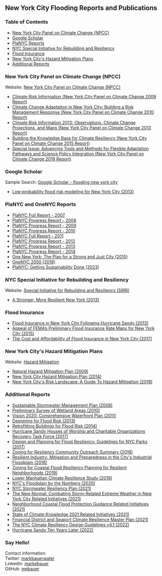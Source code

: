 ## New York City Flooding Reports and Publications

### Table of Contents
* [New York City Panel on Climate Change (NPCC)](#New-York-City-Panel-on-Climate-Change-NPCC)
* [Google Scholar](#Google-Scholar)
* [PlaNYC Reports](#PlaNYC-Reports)
* [NYC Special Initiative for Rebuilding and Resiliency](#NYC-Special-Initiative-for-Rebuilding-and-Resiliency)
* [Flood Insurance](#Flood-Insurance)
* [New York City's Hazard Mitigation Plans](#New-York-Citys-Hazard-Mitigation-Plans)
* [Additional Reports](#Additional-Reports)

### New York City Panel on Climate Change (NPCC)
Website: [New York City Panel on Climate Change (NPCC)](https://climate.cityofnewyork.us/initiatives/nyc-panel-on-climate-change-npcc/)
- [Climate Risk Information (New York City Panel on Climate Change 2009 Report)](https://climate.cityofnewyork.us/wp-content/uploads/2022/10/nyc_climate_change_report.pdf)
- [Climate Change Adaptation in New York City: Building a Risk Management Response (New York City Panel on Climate Change 2010 Report)](https://nyaspubs.onlinelibrary.wiley.com/toc/17496632/2010/1196/1)
- [Climate Risk Information 2013: Observations, Climate Change Projections, and Maps (New York City Panel on Climate Change 2013 Report)](https://climate.cityofnewyork.us/wp-content/uploads/2022/10/npcc_climate_risk_information_2013_report.pdf)
- [Building the Knowledge Base for Climate Resiliency (New York City Panel on Climate Change 2015 Report)](https://nyaspubs.onlinelibrary.wiley.com/toc/17496632/2015/1336/1)
- [Special Issue: Advancing Tools and Methods for Flexible Adaptation Pathways and Science Policy Integration (New York City Panel on Climate Change 2019 Report)](https://www.nyas.org/annals/special-issue-advancing-tools-and-methods-for-flexible-adaptation-pathways-and-science-policy-integration-new-york-city-panel-on-climate-change-2019-report-vol-1439/)

### Google Scholar
Sample Search: [Google Scholar - flooding new york city](https://scholar.google.com/scholar?hl=en&as_sdt=0%2C33&q=flooding+nyc&btnG=&oq=)
- [Low‐probability flood risk modeling for New York City (2013)](https://onlinelibrary.wiley.com/doi/full/10.1111/risa.12008?casa_token=lbzywJUbH5kAAAAA%3AQ1dg9XC__AsX7zPgqUuKnvIMLSiICouXB4wVydRThU84knfFyvSu0ujk67r0l7fz9I9Ypeoai8Hq8Q)


### PlaNYC and OneNYC Reports

- [PlaNYC Full Report - 2007](https://climate.cityofnewyork.us/wp-content/uploads/2022/10/PlaNYC-full_report_2007.pdf)
- [PlaNYC Progress Report - 2008](https://climate.cityofnewyork.us/wp-content/uploads/2022/10/planyc_progress_report_2008.pdf)
- [PlaNYC Progress Report - 2009](https://climate.cityofnewyork.us/wp-content/uploads/2022/10/planyc_progress_report_2009.pdf)
- [PlaNYC Progress Report - 2010](https://climate.cityofnewyork.us/wp-content/uploads/2022/10/planyc_progress_report_2010.pdf)
- [PlaNYC Full Report - 2011](https://climate.cityofnewyork.us/wp-content/uploads/2023/12/planyc_2011_planyc_full_report.pdf)
- [PlaNYC Progress Report - 2012](https://climate.cityofnewyork.us/wp-content/uploads/2022/10/planyc_progress_report_2012.pdf)
- [PlaNYC Progress Report - 2013](https://climate.cityofnewyork.us/wp-content/uploads/2022/10/planyc_progress_report_2013.pdf)
- [PlaNYC Progress Report - 2014](https://climate.cityofnewyork.us/wp-content/uploads/2022/10/140422_PlaNYCP-Report_FINAL_Web.pdf)
- [One New York: The Plan for a Strong and Just City (2015)](https://www.nyc.gov/html/onenyc/downloads/pdf/publications/OneNYC.pdf)
- [OneNYC 2050 (2019)](https://climate.cityofnewyork.us/wp-content/uploads/2022/10/OneNYC-2050-Summary.pdf)
- [PlaNYC: Getting Sustainability Done (2023)](https://climate.cityofnewyork.us/wp-content/uploads/2023/06/PlaNYC-2023-Full-Report.pdf)

### NYC Special Initiative for Rebuilding and Resiliency

Website: [Special Initiative for Rebuilding and Resiliency (SIRR)](https://www.nyc.gov/site/sirr/index.page)
- [A Stronger, More Resilient New York (2013)](https://s-media.nyc.gov/agencies/sirr/SIRR_singles_Hi_res.pdf)

### Flood Insurance

- [Flood Insurance in New York City Following Hurricane Sandy (2013)](https://www.rand.org/content/dam/rand/pubs/research_reports/RR300/RR328/RAND_RR328.pdf)
- [Appeal of FEMA’s Preliminary Flood Insurance Rate Maps for New York City (2015)](https://climate.cityofnewyork.us/wp-content/uploads/2022/10/1-NYC-FEMA-Appeal-FINAL-with-Appendices-and-Cover-Letter-06252015_web.pdf)
- [The Cost and Affordability of Flood Insurance in New York City (2017)](https://climate.cityofnewyork.us/wp-content/uploads/2022/10/Flood-Insurance-Cost-and-Affordability.pdf)

### New York City's Hazard Mitigation Plans

Website: [Hazard Mitigation](https://www.nyc.gov/site/em/ready/hazard-mitigation.page)
- [Natural Hazard Mitigation Plan (2009)](https://www.nyc.gov/assets/em/downloads/pdf/hazard_mitigation/full_hmp_march_2009.pdf)
- [New York City Hazard Mitigation Plan (2014)](https://www.nyc.gov/assets/em/downloads/pdf/hazard_mitigation/plan_update_2014/final_nyc_hmp.pdf)
- [New York City's Risk Landscape: A Guide To Hazard Mitigation (2019)](https://www.nyc.gov/assets/em/downloads/pdf/hazard_mitigation/risklandscape2.0_2019_r2_digital_lowres.pdf)


### Additional Reports

- [Sustainable Stormwater Management Plan (2008)](https://www.nyc.gov/html/planyc/downloads/pdf/publications/nyc_sustainable_stormwater_management_plan_final.pdf)
- [Preliminary Survey of Wetland Areas (2010)](https://climate.cityofnewyork.us/wpcontent/uploads/2022/10/nyc_wetland_survey_september_2010.pdf)
- [Vision 2020: Comprehensive Waterfront Plan (2011)](https://www.nyc.gov/assets/planning/download/pdf/plans-studies/vision-2020-cwp/vision2020/vision2020_nyc_cwp.pdf)
- [Designing for Flood Risk (2013)](https://www.nyc.gov/assets/planning/download/pdf/plans-studies/sustainable-communities/climate-resilience/designing_flood_risk.pdf)
- [Retrofitting Buildings for Flood Risk (2014)](https://www.nyc.gov/assets/planning/download/pdf/plans-studies/retrofitting-buildings/retrofitting_complete.pdf)
- [Hurricane Sandy Houses of Worship and Charitable Organizations Recovery Task Force (2017)](https://climate.cityofnewyork.us/wp-content/uploads/2022/10/Hurricane-Sandy-Recovery-Task-Force-Report-April-2017.pdf)
- [Design and Planning for Flood Resiliency: Guidelines for NYC Parks (2017)](https://static.nycgovparks.org/images/pagefiles/128/NYCP-Design-and-Planning-Flood-Zone__5b0f0f5da8144.pdf)
- [Zoning for Resiliency Community Outreach Summary (2018)](https://www.nyc.gov/assets/planning/download/pdf/plans-studies/climate-resiliency/outreach-summary.pdf)
- [Resilient Industry: Mitigation and Preparedness in the City's Industrial Floodplain (2018)](https://www.nyc.gov/assets/planning/download/pdf/plans-studies/resilient-industry/resilient-industry-full-report.pdf)
- [Zoning for Coastal Flood Resiliency Planning for Resilient Neighborhoods (2019)](https://www.nyc.gov/assets/planning/download/pdf/plans-studies/flood-resiliency-update/zoning-for-flood-resiliency.pdf)
- [Lower Manhattan Climate Resilience Study (2019)](https://edc.nyc/sites/default/files/filemanager/Projects/LMCR/Final_Image/Lower_Manhattan_Climate_Resilience_March_2019.pdf)
- [NYC's Floodplain by the Numbers (2020)](https://www.nyc.gov/assets/planning/download/pdf/plans-studies/resilient-neighborhoods/floodplain-by-numbers.pdf)
- [NYC Stormwater Resiliency Plan (2021)](https://climate.cityofnewyork.us/wp-content/uploads/2022/10/stormwater-resiliency-plan.pdf)
- [The New Normal: Combating Storm-Related Extreme Weather in New York City Related Initiatives (2021)](https://climate.cityofnewyork.us/wp-content/uploads/2022/10/WeatherReport.pdf)
- [Neighborhood Coastal Flood Protection Guidance Related Initiatives (2021)](https://climate.cityofnewyork.us/wp-content/uploads/2022/10/Coastal-Protection-Guidance.pdf)
- [State of Climate Knowledge 2021 Related Initiatives (2021)](https://climate.cityofnewyork.us/wp-content/uploads/2022/10/CKE_Report.pdf)
- [Financial District and Seaport Climate Resilience Master Plan (2021)](https://fidiseaportclimate.nyc/wp-content/uploads/2021/12/FiDi-Seaport-Climate-Resilience-Master-Plan_v2_compressed.pdf)
- [The NYC Climate Resiliency Design Guidelines v4.1 (2022)](https://climate.cityofnewyork.us/wp-content/uploads/2022/05/CRDG-4-1-May-2022.pdf)
- [Hurricane Sandy Ten Years Later (2022)](https://www.nyc.gov/assets/sustainability/downloads/pdf/publications/Sandy-10-Years-Later.pdf)

### Say Hello!
Contact information:  
Twitter: [markbauerwater](https://twitter.com/markbauerwater)   
LinkedIn: [markebauer](https://www.linkedin.com/in/markebauer/)  
GitHub: [mebauer](https://github.com/mebauer)